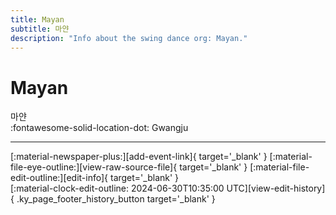 ```yaml
---
title: Mayan
subtitle: 마얀
description: "Info about the swing dance org: Mayan."
---
```


# Mayan

마얀  
:fontawesome-solid-location-dot: Gwangju  


---

<div class="ky_page_footer" markdown>
<div class="ky_page_footer_trailing" markdown="span">
[:material-newspaper-plus:][add-event-link]{ target='_blank' }
[:material-file-eye-outline:][view-raw-source-file]{ target='_blank' }
[:material-file-edit-outline:][edit-info]{ target='_blank' }
</div>
<div class="ky_page_footer_leading" markdown="span">
[:material-clock-edit-outline: 2024-06-30T10:35:00 UTC][view-edit-history]{ .ky_page_footer_history_button target='_blank' }
</div>
</div>

[add-event-link]: https://github.com/swingdance/events/issues/new?assignees=&labels=add+event&projects=&template=02-add_entity.yml&title=%5Bko_KR%5D%20Add%20Event%3A%20%3CName%3E&region=ko_KR&province=Gwangju&city=Gwangju&org_id=mayan "Add Event"
[view-raw-source-file]: https://github.com/swingdance/orgs/blob/main/ko_KR/mayan.json "View Raw Source File"
[edit-info]: https://github.com/swingdance/orgs/issues/new?assignees=&labels=update+org&projects=&template=03-update_entity.yml&title=%5Bko_KR%5D%20Update%20Org%3A%20Mayan&region=ko_KR&id=mayan&name=Mayan "Edit Info"

[view-edit-history]: https://github.com/swingdance/orgs/commits/main/ko_KR/mayan.json "View Edit History"
